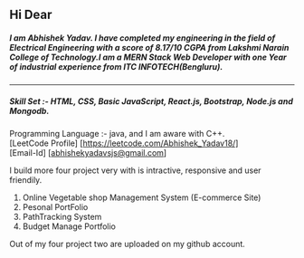 ## Hi Dear

##### I am Abhishek Yadav. I have completed my engineering in the field of Electrical Engineering with a score of 8.17/10 CGPA from Lakshmi Narain College of Technology.I am a MERN Stack Web Developer with one Year of industrial experience from ITC INFOTECH(Bengluru).
---
##### Skill Set :-  HTML, CSS, Basic JavaScript, React.js, Bootstrap, Node.js and Mongodb.
Programming Language :- java, and I am aware with C++. </br>
[LeetCode Profile]  [https://leetcode.com/Abhishek_Yadav18/] </br>
[Email-Id]  [abhishekyadavsjs@gmail.com] </br>

I build more four project very with is intractive, responsive and user friendily. </br>
1. Online Vegetable shop Management System (E-commerce Site)
2. Pesonal PortFolio
3. PathTracking System
4. Budget Manage Portfolio

Out of my four project two are uploaded on my github account.

